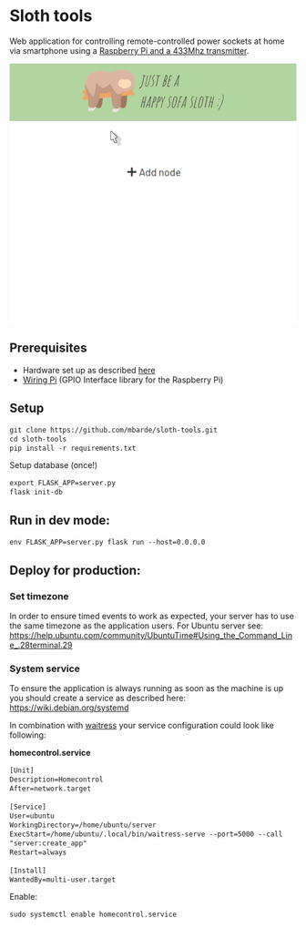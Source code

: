 # Sloth tools

Web application for controlling remote-controlled power sockets at home via smartphone using a [Raspberry Pi and a 433Mhz transmitter](https://tutorials-raspberrypi.com/control-raspberry-pi-wireless-sockets-433mhz-tutorial/).

![enter image description here](https://raw.githubusercontent.com/mbarde/sloth-tools/master/docs/slothtools.gif)

## Prerequisites

* Hardware set up as described [here](https://tutorials-raspberrypi.com/control-raspberry-pi-wireless-sockets-433mhz-tutorial/)
* [Wiring Pi](http://wiringpi.com/) (GPIO Interface library for the Raspberry Pi)

## Setup

```
git clone https://github.com/mbarde/sloth-tools.git
cd sloth-tools
pip install -r requirements.txt
```

Setup database (once!)

```
export FLASK_APP=server.py
flask init-db
```

## Run in dev mode:

```
env FLASK_APP=server.py flask run --host=0.0.0.0
```

## Deploy for production:

### Set timezone

In order to ensure timed events to work as expected, your server has to use the same timezone as the application users. For Ubuntu server see: https://help.ubuntu.com/community/UbuntuTime#Using_the_Command_Line_.28terminal.29

### System service

To ensure the application is always running as soon as the machine is up you should create a service as described here: https://wiki.debian.org/systemd

In combination with [waitress](https://pypi.org/project/waitress/) your service configuration could look like following:

**homecontrol.service**

```
[Unit]
Description=Homecontrol
After=network.target

[Service]
User=ubuntu
WorkingDirectory=/home/ubuntu/server
ExecStart=/home/ubuntu/.local/bin/waitress-serve --port=5000 --call "server:create_app"
Restart=always

[Install]
WantedBy=multi-user.target
```

Enable:

```
sudo systemctl enable homecontrol.service
```
